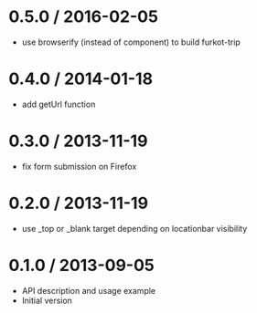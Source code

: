 
0.5.0 / 2016-02-05
==================

 * use browserify (instead of component) to build furkot-trip

0.4.0 / 2014-01-18
==================

 * add getUrl function

0.3.0 / 2013-11-19 
==================

 * fix form submission on Firefox

0.2.0 / 2013-11-19 
==================

 * use _top or _blank target depending on locationbar visibility

0.1.0 / 2013-09-05 
==================

 * API description and usage example
 * Initial version

